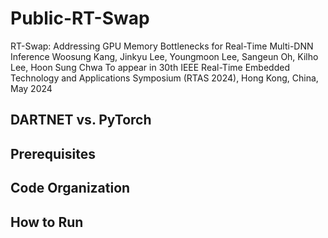 # Public-RT-Swap
RT-Swap: Addressing GPU Memory Bottlenecks for Real-Time Multi-DNN Inference
Woosung Kang, Jinkyu Lee, Youngmoon Lee, Sangeun Oh, Kilho Lee, Hoon Sung Chwa
To appear in 30th IEEE Real-Time Embedded Technology and Applications Symposium (RTAS 2024), Hong Kong, China, May 2024

## DARTNET vs. PyTorch

## Prerequisites

## Code Organization

## How to Run

